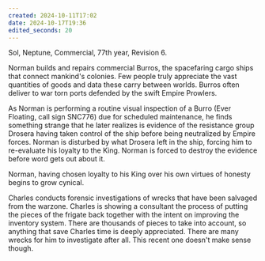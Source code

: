 ```yaml
---
created: 2024-10-11T17:02
date: 2024-10-17T19:36
edited_seconds: 20
---
```

Sol, Neptune, Commercial, 77th year, Revision 6.

Norman builds and repairs commercial Burros, the spacefaring cargo ships that connect mankind's colonies. Few people truly appreciate the vast quantities of goods and data these carry between worlds. Burros often deliver to war torn ports defended by the swift Empire Prowlers.

As Norman is performing a routine visual inspection of a Burro (Ever Floating, call sign SNC776) due for scheduled maintenance, he finds something strange that he later realizes is evidence of the resistance group Drosera having taken control of the ship before being neutralized by Empire forces. Norman is disturbed by what Drosera left in the ship, forcing him to re-evaluate his loyalty to the King. Norman is forced to destroy the evidence before word gets out about it.

Norman, having chosen loyalty to his King over his own virtues of honesty begins to grow cynical.

Charles conducts forensic investigations of wrecks that have been salvaged from the warzone. Charles is showing a consultant the process of putting the pieces of the frigate back together with the intent on improving the inventory system. There are thousands of pieces to take into account, so anything that save Charles time is deeply appreciated. There are many wrecks for him to investigate after all. This recent one doesn't make sense though.
